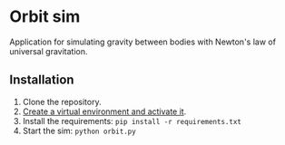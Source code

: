 # Orbit sim

Application for simulating gravity between bodies with Newton's law of universal gravitation.

## Installation

1. Clone the repository.
1. [Create a virtual environment and activate it](https://docs.python.org/3/library/venv.html).
1. Install the requirements: `pip install -r requirements.txt`
1. Start the sim: `python orbit.py`

